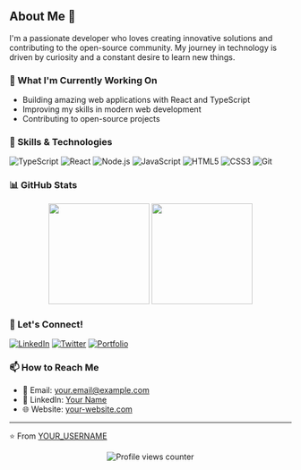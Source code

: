## About Me 🚀

I'm a passionate developer who loves creating innovative solutions and contributing to the open-source community. My journey in technology is driven by curiosity and a constant desire to learn new things.

### 🔭 What I'm Currently Working On
- Building amazing web applications with React and TypeScript
- Improving my skills in modern web development
- Contributing to open-source projects

### 🌱 Skills & Technologies

![TypeScript](https://img.shields.io/badge/-TypeScript-3178C6?style=flat-square&logo=typescript&logoColor=white)
![React](https://img.shields.io/badge/-React-61DAFB?style=flat-square&logo=react&logoColor=black)
![Node.js](https://img.shields.io/badge/-Node.js-339933?style=flat-square&logo=node.js&logoColor=white)
![JavaScript](https://img.shields.io/badge/-JavaScript-F7DF1E?style=flat-square&logo=javascript&logoColor=black)
![HTML5](https://img.shields.io/badge/-HTML5-E34F26?style=flat-square&logo=html5&logoColor=white)
![CSS3](https://img.shields.io/badge/-CSS3-1572B6?style=flat-square&logo=css3&logoColor=white)
![Git](https://img.shields.io/badge/-Git-F05032?style=flat-square&logo=git&logoColor=white)

### 📊 GitHub Stats

<div align="center">
  <img height="180em" src="https://github-readme-stats.vercel.app/api?username=GabrielMacedoB&show_icons=true&theme=dracula&include_all_commits=true&count_private=true"/>
  <img height="180em" src="https://github-readme-stats.vercel.app/api/top-langs/?username=GabrielMacedoB&layout=compact&langs_count=7&theme=dracula"/>
</div>

### 🤝 Let's Connect!

[![LinkedIn](https://img.shields.io/badge/-LinkedIn-0077B5?style=flat-square&logo=linkedin&logoColor=white)](https://linkedin.com/in/YOUR_LINKEDIN)
[![Twitter](https://img.shields.io/badge/-Twitter-1DA1F2?style=flat-square&logo=twitter&logoColor=white)](https://twitter.com/YOUR_TWITTER)
[![Portfolio](https://img.shields.io/badge/-Portfolio-4CAF50?style=flat-square&logo=google-chrome&logoColor=white)](https://YOUR_PORTFOLIO)

### 📫 How to Reach Me

- 📧 Email: your.email@example.com
- 💼 LinkedIn: [Your Name](https://linkedin.com/in/YOUR_LINKEDIN)
- 🌐 Website: [your-website.com](https://your-website.com)

---

⭐️ From [YOUR_USERNAME](https://github.com/YOUR_USERNAME)

<div align="center">
  <img src="https://komarev.com/ghpvc/?username=YOUR_USERNAME&color=blueviolet" alt="Profile views counter"/>
</div>
